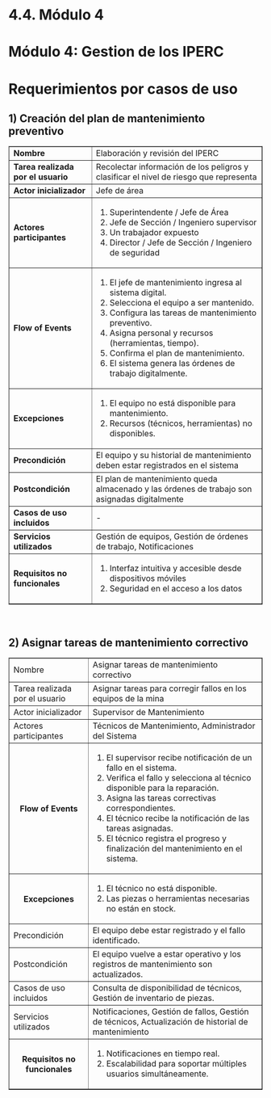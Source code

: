 # 4.4. Módulo 4


# Módulo 4: Gestion de los IPERC

# Requerimientos por casos de uso

## 1) Creación del plan de mantenimiento preventivo

<table border="1"> <tbody> <tr> <td><strong>Nombre</strong></td> <td colspan="2">Elaboración y revisión del IPERC</td> </tr> <tr> <td><strong>Tarea realizada por el usuario</strong></td> <td colspan="2">Recolectar información de los peligros y clasificar el nivel de riesgo que representa</td> </tr> <tr> <td><strong>Actor inicializador</strong></td> <td colspan="2">Jefe de área</td> </tr> <tr> <td><strong>Actores participantes</strong></td> <td colspan="2"> <ol> <li>Superintendente / Jefe de Área</li> <li>Jefe de Sección / Ingeniero supervisor</li> <li>Un trabajador expuesto</li> <li>Director / Jefe de Sección / Ingeniero de seguridad</li> </ol> </td> </tr> <tr> <td><strong>Flow of Events</strong></td> <td colspan="2"> <ol> <li>El jefe de mantenimiento ingresa al sistema digital.</li> <li>Selecciona el equipo a ser mantenido.</li> <li>Configura las tareas de mantenimiento preventivo.</li> <li>Asigna personal y recursos (herramientas, tiempo).</li> <li>Confirma el plan de mantenimiento.</li> <li>El sistema genera las órdenes de trabajo digitalmente.</li> </ol> </td> </tr> <tr> <td><strong>Excepciones</strong></td> <td colspan="2"> <ol> <li>El equipo no está disponible para mantenimiento.</li> <li>Recursos (técnicos, herramientas) no disponibles.</li> </ol> </td> </tr> <tr> <td><strong>Precondición</strong></td> <td colspan="2">El equipo y su historial de mantenimiento deben estar registrados en el sistema</td> </tr> <tr> <td><strong>Postcondición</strong></td> <td colspan="2">El plan de mantenimiento queda almacenado y las órdenes de trabajo son asignadas digitalmente</td> </tr> <tr> <td><strong>Casos de uso incluidos</strong></td> <td colspan="2">-</td> </tr> <tr> <td><strong>Servicios utilizados</strong></td> <td colspan="2">Gestión de equipos, Gestión de órdenes de trabajo, Notificaciones</td> </tr> <tr> <td><strong>Requisitos no funcionales</strong></td> <td colspan="2"> <ol> <li>Interfaz intuitiva y accesible desde dispositivos móviles</li> <li>Seguridad en el acceso a los datos</li> </ol> </td> </tr> </tbody> </table>
</table>

<br>

## 2) Asignar tareas de mantenimiento correctivo

<table border="1">
	<tbody>
		<tr>
			<td>Nombre</td>
			<td colspan="2">Asignar tareas de mantenimiento correctivo</td>
		</tr>
		<tr>
			<td>Tarea realizada por el usuario</td>
			<td colspan="2">Asignar tareas para corregir fallos en los equipos de la mina</td>
		</tr>
		<tr>
			<td>Actor inicializador</td>
			<td colspan="2">Supervisor de Mantenimiento</td>
		</tr>
		<tr>
			<td>Actores participantes</td>
			<td colspan="2">Técnicos de Mantenimiento, Administrador del Sistema</td>
		</tr>
		<tr>
            <th>Flow of Events</th>
            <td>
            <ol>
                <li>El supervisor recibe notificación de un fallo en el sistema.</li>
                <li>Verifica el fallo y selecciona al técnico disponible para la reparación.</li>
                <li>Asigna las tareas correctivas correspondientes.</li>
                <li>El técnico recibe la notificación de las tareas asignadas.</li>
                <li>El técnico registra el progreso y finalización del mantenimiento en el sistema.</li>
            </ol>
            </td>
        </tr>
        <tr>
			<th>Excepciones</th>
			<td>
            <ol>
                <li>El técnico no está disponible.</li>
                <li>Las piezas o herramientas necesarias no están en stock.</li>
            </ol>
            </td>
		</tr>
		<tr>
			<td>Precondición</td>
			<td colspan="2">El equipo debe estar registrado y el fallo identificado.</td>
		</tr>
		<tr>
			<td>Postcondición</td>
			<td colspan="2">El equipo vuelve a estar operativo y los registros de mantenimiento son actualizados.</td>
		</tr>
		<tr>
			<td>Casos de uso incluidos</td>
			<td colspan="2">Consulta de disponibilidad de técnicos, Gestión de inventario de piezas.</td>
		</tr>
		<tr>
			<td>Servicios utilizados</td>
			<td colspan="2">Notificaciones, Gestión de fallos, Gestión de técnicos, Actualización de historial de mantenimiento</td>
		</tr>
		<tr>
			<th>Requisitos no funcionales</th>
			<td>
            <ol>
                <li>Notificaciones en tiempo real.</li>
                <li>Escalabilidad para soportar múltiples usuarios simultáneamente. </li>
            </ol>
            </td>
		</tr>
	</tbody>
</table>
